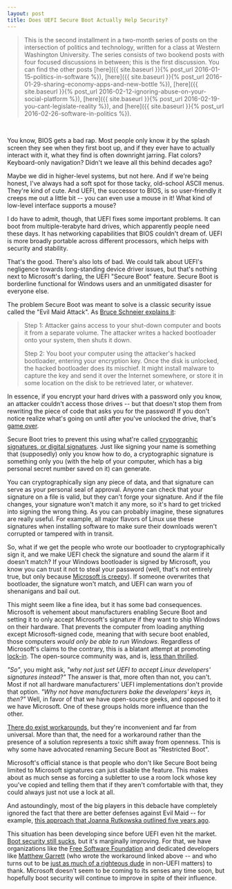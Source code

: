 ```yaml
---
layout: post
title: Does UEFI Secure Boot Actually Help Security?
---
```


> This is the second installment in a two-month series of posts on the intersection of politics and technology, written for a class at Western Washington University. The series consists of two bookend posts with four focused discussions in between; this is the first discussion. You can find the other posts [here]({{ site.baseurl }}{% post_url 2016-01-15-politics-in-software %}), [here]({{ site.baseurl }}{% post_url 2016-01-29-sharing-economy-apps-and-new-bottle %}), [here]({{ site.baseurl }}{% post_url 2016-02-12-ignoring-abuse-on-your-social-platform %}), [here]({{ site.baseurl }}{% post_url 2016-02-19-you-cant-legislate-reality %}), and [here]({{ site.baseurl }}{% post_url 2016-02-26-software-in-politics %}).

<br/>

You know, BIOS gets a bad rap. Most people only know it by the splash screen they see when they first boot up, and if they ever have to actually interact with it, what they find is often downright jarring. Flat colors? Keyboard-only navigation? Didn't we leave all this behind decades ago?

Maybe we did in higher-level systems, but not here. And if we're being honest, I've always had a soft spot for those tacky, old-school ASCII menus. They're kind of cute. And UEFI, the successor to BIOS, is so user-friendly it creeps me out a little bit -- you can even use a mouse in it! What kind of low-level interface supports a mouse?

I do have to admit, though, that UEFI fixes some important problems. It can boot from multiple-terabyte hard drives, which apparently people need these days. It has networking capabilities that BIOS couldn't dream of. UEFI is more broadly portable across different processors, which helps with security and stability.

That's the good. There's also lots of bad. We could talk about UEFI's negligence towards long-standing device driver issues, but that's nothing next to Microsoft's darling, the UEFI "Secure Boot" feature. Secure Boot is borderline functional for Windows users and an unmitigated disaster for everyone else.

The problem Secure Boot was meant to solve is a classic security issue called the "Evil Maid Attack". As [Bruce Schneier explains it](https://www.schneier.com/blog/archives/2009/10/evil_maid_attac.html):

> Step 1: Attacker gains access to your shut-down computer and boots it from a separate volume. The attacker writes a hacked bootloader onto your system, then shuts it down.
>
> Step 2: You boot your computer using the attacker's hacked bootloader, entering your encryption key. Once the disk is unlocked, the hacked bootloader does its mischief. It might install malware to capture the key and send it over the Internet somewhere, or store it in some location on the disk to be retrieved later, or whatever.

In essence, if you encrypt your hard drives with a password only you know, an attacker couldn't access those drives -- but that doesn't stop them from rewriting the piece of code that asks you for the password! If you don't notice realize what's going on until after you've unlocked the drive, that's [game over](https://www.youtube.com/watch?v=dsx2vdn7gpY).

Secure Boot tries to prevent this using what're called [crypographic signatures, or digital signatures](https://en.wikipedia.org/wiki/Digital_signature). Just like signing your name is something that (supposedly) only you know how to do, a cryptographic signature is something only you (with the help of your computer, which has a big personal secret number saved on it) can generate.

You can cryptographically sign any piece of data, and that signature can serve as your personal seal of approval. Anyone can check that your signature on a file is valid, but they can't forge your signature. And if the file changes, your signature won't match it any more, so it's hard to get tricked into signing the wrong thing. As you can probably imagine, these signatures are really useful. For example, all major flavors of Linux use these signatures when installing software to make sure their downloads weren't corrupted or tampered with in transit.

So, what if we get the people who wrote our bootloader to cryptographically sign it, and we make UEFI check the signature and sound the alarm if it doesn't match? If your Windows bootloader is signed by Microsoft, you know you can trust it not to steal your password (well, that's not entirely true, but only because [Microsoft is creepy](https://theintercept.com/2015/12/28/recently-bought-a-windows-computer-microsoft-probably-has-your-encryption-key/)). If someone overwrites that bootloader, the signature won't match, and UEFI can warn you of shenanigans and bail out.

This might seem like a fine idea, but it has some bad consequences. Microsoft is vehement about manufacturers enabling Secure Boot and setting it to only accept Microsoft's signature if they want to ship Windows on their hardware. That prevents the computer from loading anything except Microsoft-signed code, meaning that with secure boot enabled, those computers _would only be able to run Windows_. Regardless of Microsoft's claims to the contrary, this is a blatant attempt at promoting [lock-in](https://en.wikipedia.org/wiki/Vendor_lock-in). The open-source community was, and is, [less than thrilled](http://www.pcworld.com/article/248342/windows_8_secure_boot_the_controversy_continues.html).

_"So"_, you might ask, _"why not just set UEFI to accept Linux developers' signatures instead?"_ The answer is that, more often than not, you can't. Most if not all hardware manufacturers' UEFI implementations don't provide that option. _"Why not have manufacturers bake the developers' keys in, then?"_ Well, in favor of that we have open-source geeks, and opposed to it we have Microsoft. One of these groups holds more influence than the other.

[There do exist workarounds](http://www.zdnet.com/article/shimming-your-way-to-linux-on-windows-8-pcs/), but they're inconvenient and far from universal. More than that, the need for a workaround rather than the presence of a solution represents a toxic shift away from openness. This is why some have advocated renaming Secure Boot as "Restricted Boot".

Microsoft's official stance is that people who don't like Secure Boot being limited to Microsoft signatures can just disable the feature. This makes about as much sense as forcing a subletter to use a room lock whose key you've copied and telling them that if they aren't comfortable with that, they could always just not use a lock at all.

And astoundingly, most of the big players in this debacle have completely ignored the fact that there are better defenses against Evil Maid -- for example, [this approach that Joanna Rutkowska outlined five years ago](http://theinvisiblethings.blogspot.co.uk/2011/09/anti-evil-maid.html).

This situation has been developing since before UEFI even hit the market. [Boot security still sucks](https://mjg59.dreamwidth.org/39339.html), but it's marginally improving. For that, we have organizations like the [Free Software Foundation](https://www.fsf.org/campaigns/secure-boot-vs-restricted-boot/statement) and dedicated developers like [Matthew Garrett](https://en.wikipedia.org/wiki/Matthew_Garrett) (who wrote the workaround linked above -- and who turns out to be [just as much of a righteous dude](https://mjg59.dreamwidth.org/32778.html) in non-UEFI matters) to thank. Microsoft doesn't seem to be coming to its senses any time soon, but hopefully boot security will continue to improve in spite of their influence.
